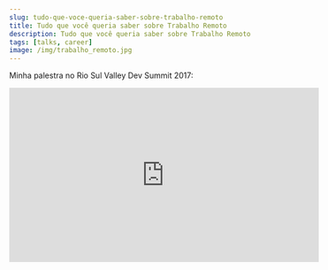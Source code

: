 ```yaml
---
slug: tudo-que-voce-queria-saber-sobre-trabalho-remoto
title: Tudo que você queria saber sobre Trabalho Remoto
description: Tudo que você queria saber sobre Trabalho Remoto
tags: [talks, career]
image: /img/trabalho_remoto.jpg
---
```


Minha palestra no Rio Sul Valley Dev Summit 2017:

<!--truncate-->

<iframe width="560" height="315" src="https://www.youtube.com/embed/zzYPBZ5pHpQ" frameborder="0" allow="accelerometer; autoplay; clipboard-write; encrypted-media; gyroscope; picture-in-picture" allowfullscreen></iframe>

